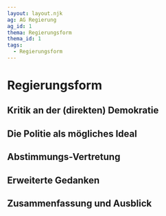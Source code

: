 ```yaml
---
layout: layout.njk
ag: AG Regierung
ag_id: 1
thema: Regierungsform
thema_id: 1
tags:
  - Regierungsform
---
```

# Regierungsform

## Kritik an der (direkten) Demokratie


## Die Politie als mögliches Ideal


## Abstimmungs-Vertretung


## Erweiterte Gedanken


## Zusammenfassung und Ausblick


